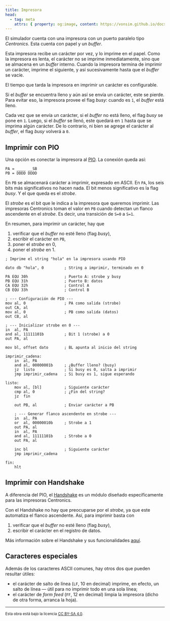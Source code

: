 ```yaml
---
title: Impresora
head:
  - tag: meta
    attrs: { property: og:image, content: https://vonsim.github.io/docs/og/io/devices/printer.png }
---
```


El simulador cuenta con una impresora con un puerto paralelo tipo _Centronics_. Esta cuenta con papel y un _buffer_.

Esta impresora recibe un carácter por vez, y lo imprime en el papel. Como la impresora es lenta, el carácter no se imprime inmediatamente, sino que se almacena en un _buffer_ interno. Cuando la impresora termina de imprimir un carácter, imprime el siguiente, y así sucesivamente hasta que el _buffer_ se vacíe.

El tiempo que tarda la impresora en imprimir un carácter es configurable.

Si el _buffer_ se encuentra lleno y aún así se envía un carácter, este se pierde. Para evitar eso, la impresora provee el flag _busy_: cuando es `1`, el _buffer_ está lleno.

Cada vez que se envía un carácter, si el _buffer_ no está lleno, el flag _busy_ se pone en `1`. Luego, si el _buffer_ se llenó, este quedará en `1` hasta que se imprima algún carácter. De lo contrario, ni bien se agrege el carácter al _buffer_, el flag _busy_ volverá a `0`.

## Imprimir con PIO

Una opción es conectar la impresora al [PIO](/VonSim8/docs/io/modules/pio/). La conexión queda así:

```
PA = ____ __SB
PB = DDDD DDDD
```

En `PB` se almacenará carácter a imprimir, expresado en ASCII. En `PA`, los seis bits más significativos no hacen nada. El bit menos significativo es la flag _busy_. Y el que queda es el _strobe_.

El _strobe_ es el bit que le indica a la impresora que queremos imprimir. Las impresoras Centronics toman el valor en `PB` cuando detectan un flanco ascendente en el _strobe_. Es decir, una transición de `S=0` a `S=1`.

En resumen, para imprimir un carácter, hay que

1. verificar que el _buffer_ no esté lleno (flag _busy_),
2. escribir el carácter en `PB`,
3. poner el _strobe_ en 0,
4. poner el _strobe_ en 1.

```vonsim
; Imprime el string "hola" en la impresora usando PIO

dato db "hola", 0         ; String a imprimir, terminado en 0

PA EQU 30h                ; Puerto A: strobe y busy
PB EQU 31h                ; Puerto B: datos
CA EQU 32h                ; Control A
CB EQU 33h                ; Control B

; --- Configuración de PIO ---
mov al, 0                 ; PA como salida (strobe)
out CA, al
mov al, 0                 ; PB como salida (datos)
out CB, al

; --- Inicializar strobe en 0 ---
in  al, PA
and al, 11111101b         ; Bit 1 (strobe) a 0
out PA, al

mov bl, offset dato       ; BL apunta al inicio del string

imprimir_cadena:
    in  al, PA
    and al, 00000001b     ; ¿Buffer lleno? (busy)
    jz  listo             ; Si busy es 0, salta a imprimir
    jmp imprimir_cadena   ; Si busy es 1, sigue esperando

listo:
    mov al, [bl]          ; Siguiente carácter
    cmp al, 0             ; ¿Fin del string?
    jz  fin

    out PB, al            ; Enviar carácter a PB

    ; --- Generar flanco ascendente en strobe ---
    in  al, PA
    or  al, 00000010b     ; Strobe a 1
    out PA, al
    in  al, PA
    and al, 11111101b     ; Strobe a 0
    out PA, al

    inc bl                ; Siguiente carácter
    jmp imprimir_cadena

fin:
    hlt
```

## Imprimir con Handshake

A diferencia del PIO, el [Handshake](/VonSim8/docs/io/modules/handshake/) es un módulo diseñado específicamente para las impresoras Centronics.

Con el Handshake no hay que preocuparse por el _strobe_, ya que este automatiza el flanco ascendente. Así, para imprimir basta con

1. verificar que el _buffer_ no esté lleno (flag _busy_),
2. escribir el carácter en el registro de datos.

Más información sobre el Handshake y sus funcionalidades [aquí](/VonSim8/docs/io/modules/handshake).

## Caracteres especiales

Además de los caracteres ASCII comunes, hay otros dos que pueden resultar útiles:

- el carácter de salto de línea (`LF`, 10 en decimal) imprime, en efecto, un salto de línea — útil para no imprimir todo en una sola línea;
- el carácter de _form feed_ (`FF`, 12 en decimal) limpia la impresora (dicho de otra forma, arranca la hoja).

---

<small>Esta obra está bajo la licencia <a target="_blank" rel="license noopener noreferrer" href="http://creativecommons.org/licenses/by-sa/4.0/">CC BY-SA 4.0</a>.</small>
